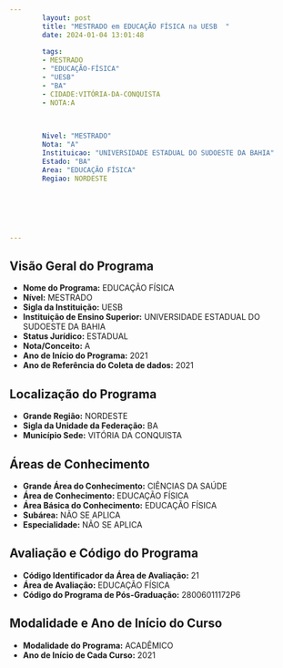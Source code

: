 ```yaml
---
        layout: post
        title: "MESTRADO em EDUCAÇÃO FÍSICA na UESB  "
        date: 2024-01-04 13:01:48
     
        tags:
        - MESTRADO
        - "EDUCAÇÃO-FÍSICA"
        - "UESB"
        - "BA"
        - CIDADE:VITÓRIA-DA-CONQUISTA
        - NOTA:A
        
       

        Nivel: "MESTRADO"
        Nota: "A"
        Instituicao: "UNIVERSIDADE ESTADUAL DO SUDOESTE DA BAHIA"
        Estado: "BA"
        Area: "EDUCAÇÃO FÍSICA"
        Regiao: NORDESTE
        
        
        
        
        
        
---
```

## Visão Geral do Programa
- **Nome do Programa:** EDUCAÇÃO FÍSICA
- **Nível:** MESTRADO
- **Sigla da Instituição:** UESB
- **Instituição de Ensino Superior:** UNIVERSIDADE ESTADUAL DO SUDOESTE DA BAHIA
- **Status Jurídico:** ESTADUAL
- **Nota/Conceito:** A
- **Ano de Início do Programa:** 2021
- **Ano de Referência do Coleta de dados:** 2021

## Localização do Programa
- **Grande Região:** NORDESTE
- **Sigla da Unidade da Federação:** BA
- **Município Sede:** VITÓRIA DA CONQUISTA

## Áreas de Conhecimento
- **Grande Área do Conhecimento:** CIÊNCIAS DA SAÚDE
- **Área de Conhecimento:** EDUCAÇÃO FÍSICA
- **Área Básica do Conhecimento:** EDUCAÇÃO FÍSICA
- **Subárea:** NÃO SE APLICA
- **Especialidade:** NÃO SE APLICA

## Avaliação e Código do Programa
- **Código Identificador da Área de Avaliação:** 21
- **Área de Avaliação:** EDUCAÇÃO FÍSICA
- **Código do Programa de Pós-Graduação:** 28006011172P6


## Modalidade e Ano de Início do Curso
- **Modalidade do Programa:** ACADÊMICO
- **Ano de Início de Cada Curso:** 2021

